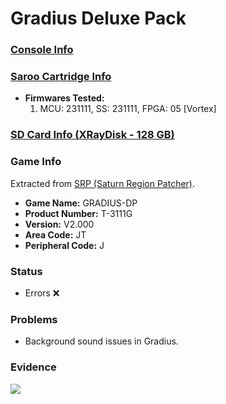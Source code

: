# Gradius Deluxe Pack

### [Console Info](../../../../../Info/Consoles/VA13/README.md)

### [Saroo Cartridge Info](../../../../../Info/Cartridges/RetroGameParadiseStore/1.32F/README.md)

- <b>Firmwares Tested:</b>
  1. MCU: 231111, SS: 231111, FPGA: 05 [Vortex]

### [SD Card Info (XRayDisk - 128 GB)](../../../../../Info/SdCards/XRayDisk/128GB/fat32/README.md)

### Game Info

Extracted from [SRP (Saturn Region Patcher)](https://segaxtreme.net/resources/saturn-region-patcher.81/download).

- <b>Game Name:</b> GRADIUS-DP
- <b>Product Number:</b> T-3111G
- <b>Version:</b> V2.000
- <b>Area Code:</b> JT
- <b>Peripheral Code:</b> J

### Status

- Errors :x:

### Problems

- Background sound issues in Gradius.

### Evidence

[![](https://img.youtube.com/vi/-Z1KiN_29gk/0.jpg)](https://www.youtube.com/watch?v=-Z1KiN_29gk)
